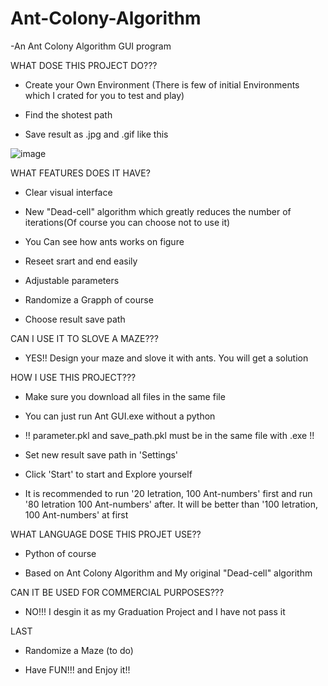 # Ant-Colony-Algorithm
-An Ant Colony Algorithm GUI program

WHAT DOSE THIS PROJECT DO???

- Create your Own Environment  (There is few of initial Environments which I crated for you to test and play)

- Find the shotest path

- Save result as .jpg and .gif like this

![image](https://github.com/LiarGs/Ant-Colony-Algorithm-GUI/blob/master/images/Shortest%20Path%20Map%20(with%20dead-cell).jpg)

WHAT FEATURES DOES IT HAVE?

- Clear visual interface

- New "Dead-cell" algorithm which greatly reduces the number of iterations(Of course you can choose not to use it)

- You Can see how ants works on figure

- Reseet srart and end easily

- Adjustable parameters

- Randomize a Grapph of course

- Choose result save path

CAN I USE IT TO SLOVE A MAZE???

- YES!! Design your maze and slove it with ants. You will get a solution

HOW I USE THIS PROJECT???

- Make sure you download all files in the same file

- You can just run Ant GUI.exe without a python
 
- !! parameter.pkl and save_path.pkl must be in the same file with .exe !!

- Set new result save path in 'Settings'

- Click 'Start' to start and Explore yourself

- It is recommended to run '20 Ietration, 100 Ant-numbers' first and run '80 Ietration 100 Ant-numbers' after. It will be better than '100 Ietration, 100 Ant-numbers' at first

WHAT LANGUAGE DOSE THIS PROJET USE??

- Python of course

- Based on Ant Colony Algorithm and My original "Dead-cell" algorithm

CAN IT BE USED FOR COMMERCIAL PURPOSES???

- NO!!! I desgin it as my Graduation Project and I have not pass it

LAST 
- Randomize a Maze (to do)

- Have FUN!!! and Enjoy it!!

